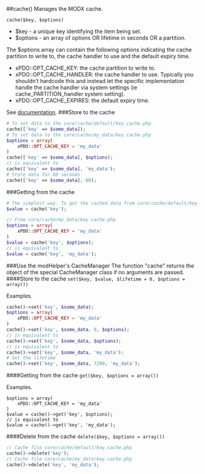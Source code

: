 ##cache()
Manages the MODX cache.

```cache($key, $options)```
- $key - a unique key identifying the item being set.
- $options - an array of options OR lifetime in seconds OR a partition.

The $options array can contain the following options indicating the cache partition to write to, the cache handler to use and the default expiry time.
- xPDO::OPT_CACHE_KEY: the cache partition to write to.
- xPDO::OPT_CACHE_HANDLER: the cache handler to use. Typically you shouldn’t hardcode this and instead let the specific implementation handle the cache handler via system settings (ie cache_PARTITION_handler system setting).
- xPDO::OPT_CACHE_EXPIRES: the default expiry time. 

See [documentation](https://docs.modx.com/revolution/2.x/developing-in-modx/advanced-development/caching).
###Store to the cache
```php
# To set data to the core/cache/default/key.cache.php
cache(['key' => $some_data]);
# To set data to the core/cache/my_data/key.cache.php
$options = array(
    xPDO::OPT_CACHE_KEY = 'my_data'
)
cache(['key' => $some_data], $options);
// is equivalent to
cache(['key' => $some_data], 'my_data');
# Store data for 60 seconds
cache(['key' => $some_data], 60);
```
###Getting from the cache
```php
# The simplest way. To get the cached data from core/cache/default/key.cache.php
$value = cache('key');

// From core/cache/my_data/key.cache.php
$options = array(
    xPDO::OPT_CACHE_KEY = 'my_data' 
)
$value = cache('key', $options);
// is equivalent to
$value = cache('key', 'my_data');
```
###Use the modHelper's CacheManager
The function "cache" returns the object of the special CacheManager class if no arguments are passed. 
####Store to the cache
```set($key, $value, $lifetime = 0, $options = array())```  

Examples.
```php
cache()->set('key', $some_data); 
$options = array(
    xPDO::OPT_CACHE_KEY = 'my_data'
)
cache()->set('key', $some_data, 0, $options);
// is equivalent to
cache()->set('key', $some_data, $options);
// is equivalent to
cache()->set('key', $some_data, 'my_data');
# Set the lifetime
cache()->set('key', $some_data, 7200, 'my_data');
```
####Getting from the cache
```get($key, $options = array())```  

Examples.
```
$options = array(
    xPDO::OPT_CACHE_KEY = 'my_data'
)
$value = cache()->get('key', $options);
// is equivalent to
$value = cache()->get('key', 'my_data');
```
####Delete from the cache
```delete($key, $options = array())```  
```php
// Cache file core/cache/default/key.cache.php
cache()->delete('key');
// Cache file core/cache/my_data/key.cache.php
cache()->delete('key', 'my_data');
```
